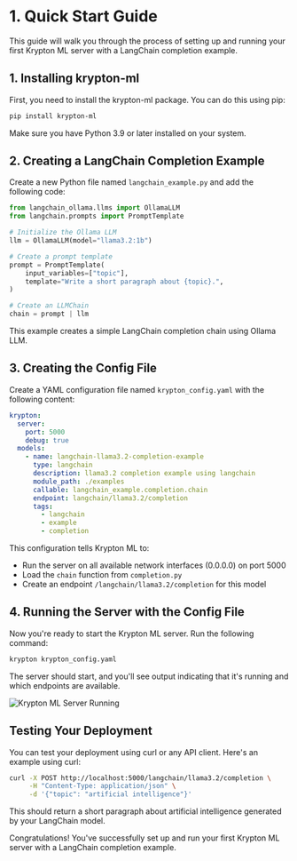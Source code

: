 # 1. Quick Start Guide

This guide will walk you through the process of setting up and running your first Krypton ML server with a LangChain completion example.

## 1. Installing krypton-ml

First, you need to install the krypton-ml package. You can do this using pip:

```bash
pip install krypton-ml
```

Make sure you have Python 3.9 or later installed on your system.

## 2. Creating a LangChain Completion Example

Create a new Python file named `langchain_example.py` and add the following code:

```python
from langchain_ollama.llms import OllamaLLM
from langchain.prompts import PromptTemplate

# Initialize the Ollama LLM
llm = OllamaLLM(model="llama3.2:1b")

# Create a prompt template
prompt = PromptTemplate(
    input_variables=["topic"],
    template="Write a short paragraph about {topic}.",
)

# Create an LLMChain
chain = prompt | llm
```

This example creates a simple LangChain completion chain using Ollama LLM.

## 3. Creating the Config File

Create a YAML configuration file named `krypton_config.yaml` with the following content:

```yaml
krypton:
  server:
    port: 5000
    debug: true
  models:
    - name: langchain-llama3.2-completion-example
      type: langchain
      description: llama3.2 completion example using langchain
      module_path: ./examples
      callable: langchain_example.completion.chain
      endpoint: langchain/llama3.2/completion
      tags:
        - langchain
        - example
        - completion
```

This configuration tells Krypton ML to:
- Run the server on all available network interfaces (0.0.0.0) on port 5000
- Load the `chain` function from `completion.py`
- Create an endpoint `/langchain/llama3.2/completion` for this model

## 4. Running the Server with the Config File

Now you're ready to start the Krypton ML server. Run the following command:

```bash
krypton krypton_config.yaml
```

The server should start, and you'll see output indicating that it's running and which endpoints are available.

![Krypton ML Server Running](/img/docs/krypton_docs_1.png)

## Testing Your Deployment

You can test your deployment using curl or any API client. Here's an example using curl:

```bash
curl -X POST http://localhost:5000/langchain/llama3.2/completion \
     -H "Content-Type: application/json" \
     -d '{"topic": "artificial intelligence"}'
```

This should return a short paragraph about artificial intelligence generated by your LangChain model.

Congratulations! You've successfully set up and run your first Krypton ML server with a LangChain completion example.